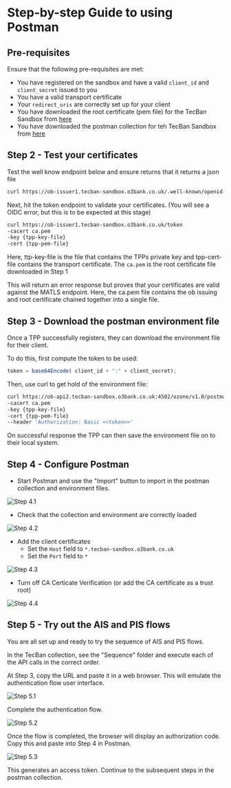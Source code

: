 # Step-by-step Guide to using Postman

## Pre-requisites

Ensure that the following pre-requisites are met:

- You have registered on the sandbox and have a valid `client_id` and `client_secret` issued to you
- You have a valid transport certificate
- Your `redirect_uris` are correctly set up for your client
- You have downloaded the root certificate (pem file) for the TecBan Sandbox from [here](tbc)
- You have downloaded the postman collection for teh TecBan Sandbox from [here](tbc)

## Step 2 - Test your certificates

Test the well know endpoint below and ensure returns that it returns a json file

``` bash
curl https://ob-issuer1.tecban-sandbox.o3bank.co.uk/.well-known/openid-configuration
```

Next, hit the token endpoint to validate your certificates. (You will see a OIDC error, but this is to be expected at this stage)

``` bash
curl https://ob-issuer1.tecban-sandbox.o3bank.co.uk/token
-cacert ca.pem
-key {tpp-key-file}
-cert {tpp-pem-file}
```

Here, ttp-key-file is the file that contains the TPPs private key and tpp-cert-file contains the transport certificate.
The `ca.pem` is the root certificate file downloaded in Step 1

This will return an error response but proves that your certificates are valid against the MATLS endpoint.
Here, the ca.pem file contains the ob issuing and root certificate chained together into a single file.

## Step 3 - Download the postman environment file

Once a TPP successfully registers, they can download the environment file for their client.

To do this, first compute the token to be used:

``` javascript
token = base64Encode( client_id + ":" + client_secret);
```

Then, use curl to get hold of the environment file:

``` bash
curl https://ob-api2.tecban-sandbox.o3bank.co.uk:4502/ozone/v1.0/postman/environment
-cacert ca.pem
-key {tpp-key-file}
-cert {tpp-pem-file}
--header 'Authorization: Basic <<token>>'
```

On successful response the TPP can then save the environment file on to their local system.

## Step 4 - Configure Postman

- Start Postman and use the "Import" button to import in the postman collection and environment files.

![Step 4.1](step-4-1.jpg)

- Check that the collection and environment are correctly loaded

![Step 4.2](step-4-2.png)

- Add the client certificates
  - Set the `Host` field to `*.tecban-sandbox.o3bank.co.uk` 
  - Set the `Port` field to `*`

![Step 4.3](step-4-3.png)

- Turn off CA Certicate Verification (or add the CA certificate as a trust root)

![Step 4.4](step-4-4.png)

## Step 5 - Try out the AIS and PIS flows
You are all set up and ready to try the sequence of AIS and PIS flows.

In the TecBan collection, see the "Sequence" folder and execute each of the API calls in the correct order.

At Step 3, copy the URL and paste it in a web browser. This will emulate the authentication flow user interface.

![Step 5.1](step-5-1.png)

Complete the authentication flow.

![Step 5.2](step-5-2.png)

Once the flow is completed, the browser will display an authorization code. Copy this and paste into Step 4 in Postman.

![Step 5.3](step-5-3.png)

This generates an access token. Continue to the subsequent steps in the postman collection.